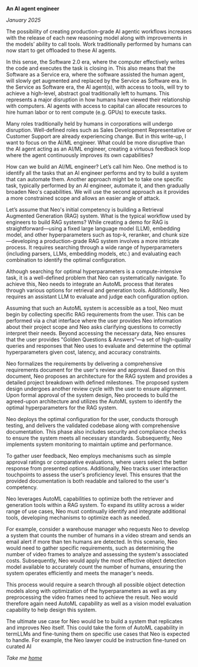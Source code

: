 **An AI agent engineer**

*January 2025*

The possibility of creating production-grade AI agentic workflows increases with the release of each new reasoning model along with improvements in the models’ ability to call tools. Work traditionally performed by humans can now start to get offloaded to these AI agents. 

In this sense, the Software 2.0 era, where the computer effectively writes the code and executes the task is closing in. This also means that the Software as a Service era, where the software assisted the human agent, will slowly get augmented and replaced by the Service as Software era. In the Service as Software era, the AI agent(s), with access to tools, will try to achieve a high-level, abstract goal traditionally left to humans. This represents a major disruption in how humans have viewed their relationship with computers. AI agents with access to capital can allocate resources to hire human labor or to rent compute (e.g. GPUs) to execute tasks. 

Many roles traditionally held by humans in corporations will undergo disruption. Well-defined roles such as Sales Development Representative or Customer Support are already experiencing change. But in this write-up, I want to focus on the AI/ML engineer. What could be more disruptive than the AI agent acting as an AI/ML engineer, creating a virtuous feedback loop where the agent continuously improves its own capabilities? 

How can we build an AI/ML engineer? Let’s call him Neo. One method is to identify all the tasks that an AI engineer performs and try to build a system that can automate them. Another approach might be to take one specific task, typically performed by an AI engineer, automate it, and then gradually broaden Neo's capabilities. We will use the second approach as it provides a more constrained scope and allows an easier angle of attack. 

Let’s assume that Neo's initial competency is building a Retrieval Augmented Generation (RAG) system. What is the typical workflow used by engineers to build RAG systems? While creating a demo for RAG is straightforward—using a fixed large language model (LLM), embedding model, and other hyperparameters such as top-k, reranker, and chunk size—developing a production-grade RAG system involves a more intricate process. It requires searching through a wide range of hyperparameters (including parsers, LLMs, embedding models, etc.) and evaluating each combination to identify the optimal configuration.

Although searching for optimal hyperparameters is a compute-intensive task, it is a well-defined problem that Neo can systematically navigate. To achieve this, Neo needs to integrate an AutoML process that iterates through various options for retrieval and generation tools. Additionally, Neo requires an assistant LLM to evaluate and judge each configuration option.

Assuming that such an AutoML system is accessible as a tool, Neo must begin by collecting specific RAG requirements from the user. This can be performed via a chat interface where the user provides Neo information about their project scope and Neo asks clarifying questions to correctly interpret their needs. Beyond accessing the necessary data, Neo ensures that the user provides "Golden Questions & Answers"—a set of high-quality queries and responses that Neo uses to evaluate and determine the optimal hyperparameters given cost, latency, and accuracy constraints. 

Neo formalizes the requirements by delivering a comprehensive requirements document for the user's review and approval. Based on this document, Neo proposes an architecture for the RAG system and provides a detailed project breakdown with defined milestones. The proposed system design undergoes another review cycle with the user to ensure alignment. Upon formal approval of the system design, Neo proceeds to build the agreed-upon architecture and utilizes the AutoML system to identify the optimal hyperparameters for the RAG system.

Neo deploys the optimal configuration for the user, conducts thorough testing, and delivers the validated codebase along with comprehensive documentation. This phase also includes security and compliance checks to ensure the system meets all necessary standards. Subsequently, Neo implements system monitoring to maintain uptime and performance.

To gather user feedback, Neo employs mechanisms such as simple approval ratings or comparative evaluations, where users select the better response from presented options. Additionally, Neo tracks user interaction touchpoints to assess the user's proficiency level. This ensures that the provided documentation is both readable and tailored to the user's competency.

Neo leverages AutoML capabilities to optimize both the retriever and generation tools within a RAG system. To expand its utility across a wider range of use cases, Neo must continually identify and integrate additional tools, developing mechanisms to optimize each as needed.

For example, consider a warehouse manager who requests Neo to develop a system that counts the number of humans in a video stream and sends an email alert if more than ten humans are detected. In this scenario, Neo would need to gather specific requirements, such as determining the number of video frames to analyze and assessing the system's associated costs. Subsequently, Neo would apply the most effective object detection model available to accurately count the number of humans, ensuring the system operates efficiently and meets the manager's needs.

This process would require a search through all possible object detection models along with optimization of the hyperparameters as well as any preprocessing the video frames need to achieve the result. Neo would therefore again need AutoML capability as well as a vision model evaluation capability to help design this system. 

The ultimate use case for Neo would be to build a system that replicates and improves Neo itself. This could take the form of AutoML capability in termLLMs and fine-tuning them on specific use cases that Neo is expected to handle. For example, the Neo lawyer could be instruction fine-tuned on curated AI 


*Take me [home](https://sameeurrehman.com/)* 
